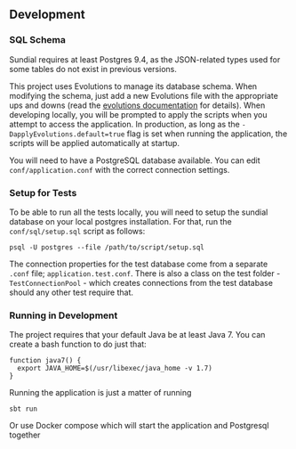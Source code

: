 ## Development

### SQL Schema

Sundial requires at least Postgres 9.4, as the JSON-related types used for some tables do not exist in previous
versions.

This project uses Evolutions to manage its database schema. When modifying the schema, just add a new Evolutions
file with the appropriate ups and downs (read the
[evolutions documentation](https://www.playframework.com/documentation/2.0/Evolutions) for details).  When developing
locally, you will be prompted to apply the scripts when you attempt to access the application.  In production, as long
as the `-DapplyEvolutions.default=true` flag is set when running the application, the scripts will be applied
automatically at startup.

You will need to have a PostgreSQL database available. You can edit `conf/application.conf` with the correct
connection settings.

### Setup for Tests

To be able to run all the tests locally, you will need to setup the sundial database on your local postgres installation. For
that, run the `conf/sql/setup.sql` script as follows:

```
psql -U postgres --file /path/to/script/setup.sql
```

The connection properties for the test database come from a separate `.conf` file; `application.test.conf`. There is also a class
on the test folder - `TestConnectionPool` - which creates connections from the test database should any other test require that.

### Running in Development

The project requires that your default Java be at least Java 7.  You can create a bash function to do just that:

```
function java7() {
  export JAVA_HOME=$(/usr/libexec/java_home -v 1.7)
}
```

Running the application is just a matter of running

```
sbt run
```

Or use Docker compose which will start the application and Postgresql together